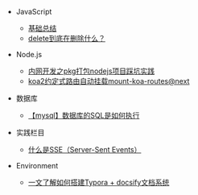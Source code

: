 * JavaScript
  * [基础总结](./docs/)
  * [delete到底在删除什么？](./javascript/delete到底在删除什么？.md)

* Node.js
  * [内网开发之pkg打包nodejs项目踩坑实践](./nodejs/内网开发之pkg打包nodejs项目踩坑实践.md)
  * [koa2约定式路由自动挂载mount-koa-routes@next](./nodejs/koa2约定式路由自动挂载mount-koa-routes@next.md)

* 数据库
  * [【mysql】数据库的SQL是如何执行](./mysql/数据库的SQL是如何执行？.md)

* 实践栏目
  * [什么是SSE（Server-Sent Events）](./net/SSE(Server-Sent%20Events)服务端推送技术.md)

* Environment
  * [一文了解如何搭建Typora + docsify文档系统](./environment/一文了解如何搭建Typora%20+%20docsify文档系统.md)
